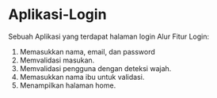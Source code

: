 # Aplikasi-Login
Sebuah Aplikasi yang terdapat halaman login
Alur Fitur Login:  
1. Memasukkan nama, email, dan password  
2. Memvalidasi masukan.  
3. Memvalidasi pengguna dengan deteksi wajah.  
4. Memasukkan nama ibu untuk validasi.  
5. Menampilkan halaman home.  
